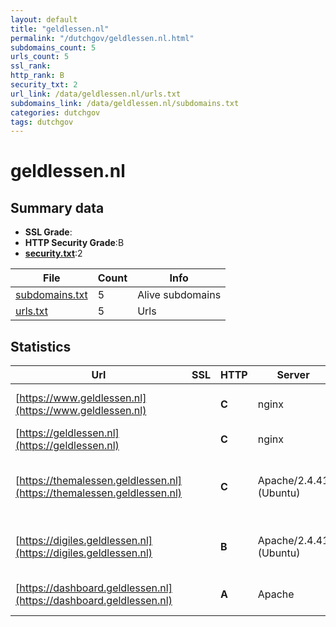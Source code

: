 ```yaml
---
layout: default
title: "geldlessen.nl"
permalink: "/dutchgov/geldlessen.nl.html"
subdomains_count: 5
urls_count: 5
ssl_rank: 
http_rank: B
security_txt: 2
url_link: /data/geldlessen.nl/urls.txt
subdomains_link: /data/geldlessen.nl/subdomains.txt
categories: dutchgov
tags: dutchgov
---
```



# geldlessen.nl
## Summary data


 - **SSL Grade**:
 - **HTTP Security Grade**:B
 - **[security.txt](https://www.digitaleoverheid.nl/nieuws/standaard-security-txt-nu-verplicht-voor-overheid/)**:2


| File       | Count | Info |
|------------|-------|------|
|[subdomains.txt](/DutchGovScope/data/geldlessen.nl/subdomains.txt)|5|Alive subdomains|
|[urls.txt](/DutchGovScope/data/geldlessen.nl/urls.txt)|5|Urls|


## Statistics


| Url | SSL | HTTP | Server | Cookie | HSTS | CORS | CTO | CSP | XFO | XXP | RP |FP| Tech |Title |
|--------|-------|-------|------|------|------|------|------|------|------|------|------|------|------|------|
|[https://www.geldlessen.nl](https://www.geldlessen.nl)| | **C**|nginx| |:white_check_mark: | | | | | | :white_check_mark: | |Google Tag Manager HSTS Nginx|Geldlessen - Gel...|
|[https://geldlessen.nl](https://geldlessen.nl)| | **C**|nginx| |:white_check_mark: | | | | | | :white_check_mark: | |HSTS Nginx|301 Moved Perman...|
|[https://themalessen.geldlessen.nl](https://themalessen.geldlessen.nl)| | **C**|Apache/2.4.41 (Ubuntu)|:o: |:white_check_mark: | | | | :white_check_mark: | :white_check_mark: | :white_check_mark: | |Apache HTTP Server:2.4.41 HSTS PHP Ubuntu|Geldlessen - PO...|
|[https://digiles.geldlessen.nl](https://digiles.geldlessen.nl)| | **B**|Apache/2.4.41 (Ubuntu)| |:white_check_mark: | | | | | :white_check_mark: | :white_check_mark: | |Apache HTTP Server:2.4.41 HSTS Ubuntu|geldlessen.lesse...|
|[https://dashboard.geldlessen.nl](https://dashboard.geldlessen.nl)| | **A**|Apache| |:white_check_mark: | | | | :white_check_mark: | :white_check_mark: | :white_check_mark: | |Apache HTTP Server HSTS|geldlessen.lesse...|


